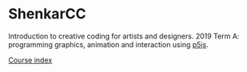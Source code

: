 # ShenkarCC

Introduction to creative coding for artists and designers. 
2019 Term A: programming graphics, animation and interaction using [p5js](http://p5js.org).

[Course index](https://soogbet.github.io/ShenkarCC/)
